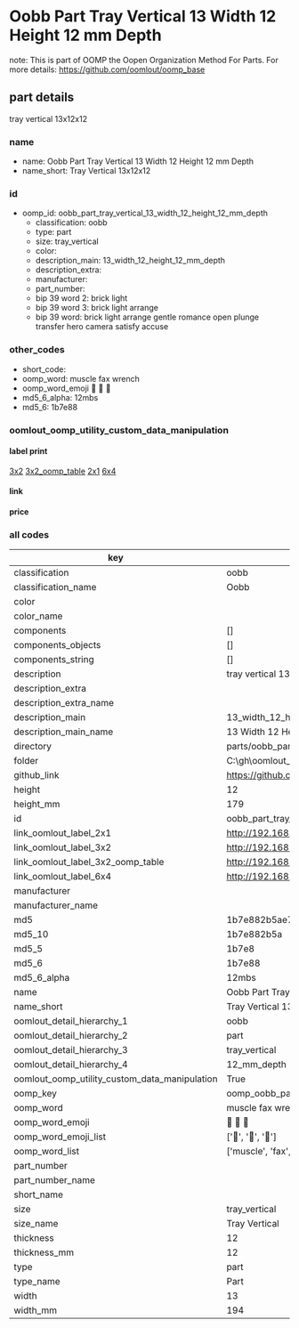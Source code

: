 # Oobb Part Tray Vertical 13 Width 12 Height 12 mm Depth  

note: This is part of OOMP the Oopen Organization Method For Parts. For more details: https://github.com/oomlout/oomp_base

##  part details
  



tray vertical 13x12x12



### name
* name: Oobb Part Tray Vertical 13 Width 12 Height 12 mm Depth
* name_short: Tray Vertical 13x12x12 
### id
* oomp_id: oobb_part_tray_vertical_13_width_12_height_12_mm_depth
  * classification: oobb
  * type: part
  * size: tray_vertical
  * color: 
  * description_main: 13_width_12_height_12_mm_depth
  * description_extra: 
  * manufacturer: 
  * part_number: 
  * bip 39 word 2: brick light
  * bip 39 word 3: brick light arrange
  * bip 39 word: brick light arrange gentle romance open plunge transfer hero camera satisfy accuse

### other_codes
* short_code: 
* oomp_word: muscle fax wrench
* oomp_word_emoji :muscle: :fax: :wrench:
* md5_6_alpha: 12mbs
* md5_6: 1b7e88






### oomlout_oomp_utility_custom_data_manipulation
#### label print
[3x2](http://192.168.1.245:1112/?label=oomp%2012mbs)
[3x2_oomp_table](http://192.168.1.108:1112/?label=oomp%2012mbs)
[2x1](http://192.168.1.242:1112/?label=oomp%2012mbs)
[6x4](http://192.168.1.55:1112/?label=oomp%2012mbs)    

#### link

                              

#### price







### all codes 
| key | value |  
| --- | --- |  
| classification | oobb |  
| classification_name | Oobb |  
| color |  |  
| color_name |  |  
| components | [] |  
| components_objects | [] |  
| components_string | [] |  
| description | tray vertical 13x12x12 |  
| description_extra |  |  
| description_extra_name |  |  
| description_main | 13_width_12_height_12_mm_depth |  
| description_main_name | 13 Width 12 Height 12 mm Depth |  
| directory | parts/oobb_part_tray_vertical_13_width_12_height_12_mm_depth |  
| folder | C:\gh\oomlout_oobb_version_4_generated_parts\parts\oobb_part_tray_vertical_13_width_12_height_12_mm_depth |  
| github_link | https://github.com/oomlout/oomlout_oomp_part_src/tree/main/parts/oobb_part_tray_vertical_13_width_12_height_12_mm_depth |  
| height | 12 |  
| height_mm | 179 |  
| id | oobb_part_tray_vertical_13_width_12_height_12_mm_depth |  
| link_oomlout_label_2x1 | http://192.168.1.242:1112/?label=oomp%2012mbs |  
| link_oomlout_label_3x2 | http://192.168.1.245:1112/?label=oomp%2012mbs |  
| link_oomlout_label_3x2_oomp_table | http://192.168.1.108:1112/?label=oomp%2012mbs |  
| link_oomlout_label_6x4 | http://192.168.1.55:1112/?label=oomp%2012mbs |  
| manufacturer |  |  
| manufacturer_name |  |  
| md5 | 1b7e882b5ae734de6cddc61218a060dd |  
| md5_10 | 1b7e882b5a |  
| md5_5 | 1b7e8 |  
| md5_6 | 1b7e88 |  
| md5_6_alpha | 12mbs |  
| name | Oobb Part Tray Vertical 13 Width 12 Height 12 mm Depth |  
| name_short | Tray Vertical 13x12x12  |  
| oomlout_detail_hierarchy_1 | oobb |  
| oomlout_detail_hierarchy_2 | part |  
| oomlout_detail_hierarchy_3 | tray_vertical |  
| oomlout_detail_hierarchy_4 | 12_mm_depth |  
| oomlout_oomp_utility_custom_data_manipulation | True |  
| oomp_key | oomp_oobb_part_tray_vertical_13_width_12_height_12_mm_depth |  
| oomp_word | muscle fax wrench |  
| oomp_word_emoji | :muscle: :fax: :wrench: |  
| oomp_word_emoji_list | [':muscle:', ':fax:', ':wrench:'] |  
| oomp_word_list | ['muscle', 'fax', 'wrench'] |  
| part_number |  |  
| part_number_name |  |  
| short_name |  |  
| size | tray_vertical |  
| size_name | Tray Vertical |  
| thickness | 12 |  
| thickness_mm | 12 |  
| type | part |  
| type_name | Part |  
| width | 13 |  
| width_mm | 194 |  
